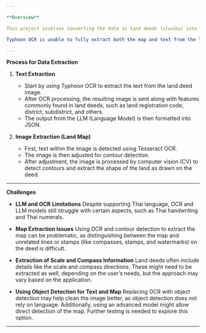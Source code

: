```yaml
---

**Overview**

This project involves converting the data in land deeds (ฉโนดที่ดิน) into digital form. The goal is to store both the text and the map drawings found in the land deeds using OCR (Optical Character Recognition).

Typhoon OCR is unable to fully extract both the map and text from the land deed, so additional techniques and tools are used, working as follows:

---
```


**Process for Data Extraction**

1. **Text Extraction**

   * Start by using Typhoon OCR to extract the text from the land deed image.
   * After OCR processing, the resulting image is sent along with features commonly found in land deeds, such as land registration code, district, subdistrict, and others.
   * The output from the LLM (Language Model) is then formatted into JSON.

2. **Image Extraction (Land Map)**

   * First, text within the image is detected using Tesseract OCR.
   * The image is then adjusted for contour detection.
   * After adjustment, the image is processed by computer vision (CV) to detect contours and extract the shape of the land as drawn on the deed.

---

**Challenges**

* **LLM and OCR Limitations**
  Despite supporting Thai language, OCR and LLM models still struggle with certain aspects, such as Thai handwriting and Thai numerals.

* **Map Extraction Issues**
  Using OCR and contour detection to extract the map can be problematic, as distinguishing between the map and unrelated lines or stamps (like compasses, stamps, and watermarks) on the deed is difficult.

* **Extraction of Scale and Compass Information**
  Land deeds often include details like the scale and compass directions. These might need to be extracted as well, depending on the user’s needs, but the approach may vary based on the application.

* **Using Object Detection for Text and Map**
  Replacing OCR with object detection may help clean the image better, as object detection does not rely on language. Additionally, using an advanced model might allow direct detection of the map. Further testing is needed to explore this option.

---

